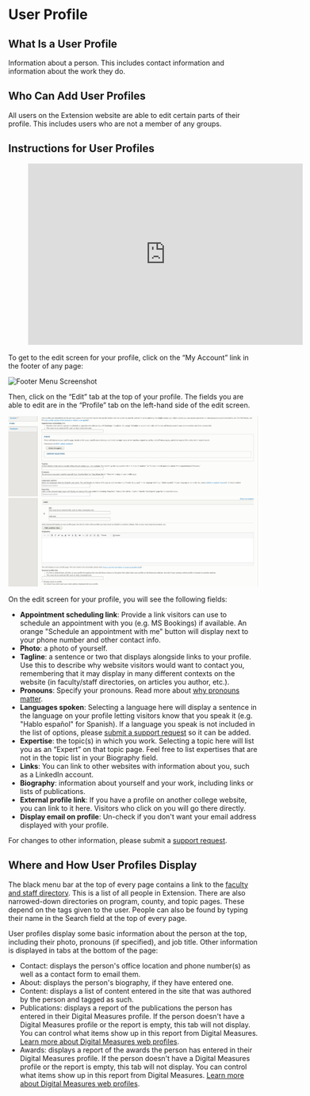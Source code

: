 # User Profile

## What Is a User Profile

Information about a person. This includes contact information and information about the work they do.

## Who Can Add User Profiles

All users on the Extension website are able to edit certain parts of their profile. This includes users who are not a member of any groups.

## Instructions for User Profiles

<figure class="video_container">
  <iframe id="kaltura_player" src="https://cdnapisec.kaltura.com/p/391241/sp/39124100/embedIframeJs/uiconf_id/22119142/partner_id/391241?iframeembed=true&playerId=kaltura_player&entry_id=1_n6e8u834&flashvars[localizationCode]=en&amp;flashvars[leadWithHTML5]=true&amp;flashvars[sideBarContainer.plugin]=true&amp;flashvars[sideBarContainer.position]=left&amp;flashvars[sideBarContainer.clickToClose]=true&amp;flashvars[chapters.plugin]=true&amp;flashvars[chapters.layout]=vertical&amp;flashvars[chapters.thumbnailRotator]=false&amp;flashvars[streamSelector.plugin]=true&amp;flashvars[EmbedPlayer.SpinnerTarget]=videoHolder&amp;flashvars[dualScreen.plugin]=true&amp;&wid=0_9g2z999q" width="554" height="366" allowfullscreen webkitallowfullscreen mozAllowFullScreen allow="fullscreen*; encrypted-media*" frameborder="0" title="Kaltura Player"></iframe>
</figure>

To get to the edit screen for your profile, click on the “My Account” link in the footer of any page:

![Footer Menu Screenshot](../images/footer-menu.png)

Then, click on the “Edit” tab at the top of your profile. The fields you are able to edit are in the “Profile” tab on the left-hand side of the edit screen.

![User Edit Screenshot](../images/user-edit-screen-top.png)
![User Edit Screenshot](../images/user-edit-screen-bottom.png)

On the edit screen for your profile, you will see the following fields:


  - **Appointment scheduling link**: Provide a link visitors can use to schedule an appointment with you (e.g. MS Bookings) if available. An orange "Schedule an appointment with me" button will display next to your phone number and other contact info.
  - **Photo**: a photo of yourself.
  - **Tagline**: a sentence or two that displays alongside links to your profile. Use this to describe why website visitors would want to contact you, remembering that it may display in many different contexts on the website (in faculty/staff directories, on articles you author, etc.).
  - **Pronouns**: Specify your pronouns. Read more about [why pronouns matter](https://lgbt.ucsf.edu/pronounsmatter).
  - **Languages spoken**: Selecting a language here will display a sentence in the language on your profile letting visitors know that you speak it (e.g. "Hablo español" for Spanish). If a language you speak is not included in the list of options, please [submit a support request](https://osueesc.atlassian.net/servicedesk/customer/portal/2) so it can be added.
  - **Expertise**: the topic(s) in which you work. Selecting a topic here will list you as an “Expert” on that topic page. Feel free to list expertises that are not in the topic list in your Biography field.
  - **Links**: You can link to other websites with information about you, such as a LinkedIn account.
  - **Biography**: information about yourself and your work, including links or lists of publications.
  - **External profile link**: If you have a profile on another college website, you can link to it here. Visitors who click on you will go there directly.
  - **Display email on profile**: Un-check if you don't want your email address displayed with your profile.

For changes to other information, please submit a [support request](https://osueesc.atlassian.net/servicedesk/customer/portal/2).

## Where and How User Profiles Display

The black menu bar at the top of every page contains a link to the [faculty and staff directory](https://extension.oregonstate.edu/people/directory). This is a list of all people in Extension. There are also narrowed-down directories on program, county, and topic pages. These depend on the tags given to the user. People can also be found by typing their name in the Search field at the top of every page.

User profiles display some basic information about the person at the top, including their photo, pronouns (if specified), and job title. Other information is displayed in tabs at the bottom of the page:

  - Contact: displays the person's office location and phone number(s) as well as a contact form to email them.
  - About: displays the person's biography, if they have entered one.
  - Content: displays a list of content entered in the site that was authored by the person and tagged as such.
  - Publications: displays a report of the publications the person has entered in their Digital Measures profile. If the person doesn't have a Digital Measures profile or the report is empty, this tab will not display. You can control what items show up in this report from Digital Measures. [Learn more about Digital Measures web profiles](https://digitalmeasures.oregonstate.edu/training/web-profiles).
  - Awards: displays a report of the awards the person has entered in their Digital Measures profile. If the person doesn't have a Digital Measures profile or the report is empty, this tab will not display. You can control what items show up in this report from Digital Measures. [Learn more about Digital Measures web profiles](https://digitalmeasures.oregonstate.edu/training/web-profiles).

